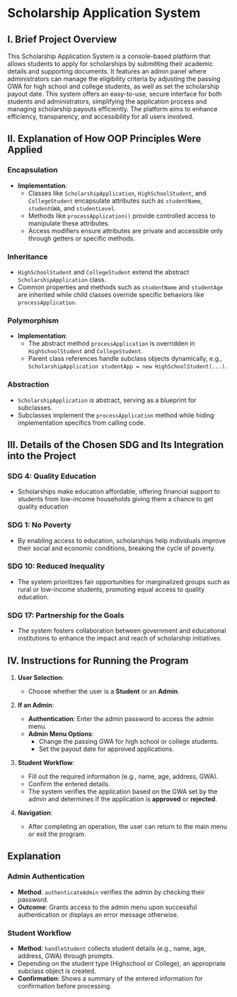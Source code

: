 # Scholarship Application System

## I. Brief Project Overview


This Scholarship Application System is a console-based platform that allows students to apply for scholarships by submitting their academic details and supporting documents. It features an admin panel where administrators can manage the eligibility criteria by adjusting the passing GWA for high school and college students, as well as set the scholarship payout date. This system offers an easy-to-use, secure interface for both students and administrators, simplifying the application process and managing scholarship payouts efficiently. The platform aims to enhance efficiency, transparency, and accessibility for all users involved.
## II. Explanation of How OOP Principles Were Applied

### Encapsulation
- **Implementation**:
  - Classes like `ScholarshipApplication`, `HighSchoolStudent`, and `CollegeStudent` encapsulate attributes such as `studentName`, `studentGWA`, and `studentLevel`.
  - Methods like `processApplication()` provide controlled access to manipulate these attributes.
  - Access modifiers ensure attributes are private and accessible only through getters or specific methods.

### Inheritance
  - `HighSchoolStudent` and `CollegeStudent` extend the abstract `ScholarshipApplication` class.
  - Common properties and methods such as `studentName` and `studentAge` are inherited while child classes override specific behaviors like `processApplication`.

### Polymorphism
- **Implementation**:
  - The abstract method `processApplication` is overridden in `HighSchoolStudent` and `CollegeStudent`.
  - Parent class references handle subclass objects dynamically, e.g., `ScholarshipApplication studentApp = new HighSchoolStudent(...)`.

### Abstraction
  - `ScholarshipApplication` is abstract, serving as a blueprint for subclasses.
  - Subclasses implement the `processApplication` method while hiding implementation specifics from calling code.

## III. Details of the Chosen SDG and Its Integration into the Project

### SDG 4: Quality Education

- Scholarships make education affordable, offering financial support to students from low-income households giving them a chance to get quality education
### SDG 1: No Poverty

-  By enabling access to education, scholarships help individuals improve their social and economic conditions, breaking the cycle of poverty.

### SDG 10: Reduced Inequality

-  The system prioritizes fair opportunities for marginalized groups such as rural or low-income students, promoting equal access to quality education.

### SDG 17: Partnership for the Goals

- The system fosters collaboration between government and educational institutions to enhance the impact and reach of scholarship initiatives.

## IV. Instructions for Running the Program

1. **User Selection**:

   - Choose whether the user is a **Student** or an **Admin**.

2. **If an Admin**:

   - **Authentication**: Enter the admin password to access the admin menu.
   - **Admin Menu Options**:
     - Change the passing GWA for high school or college students.
     - Set the payout date for approved applications.

3. **Student Workflow**:

   - Fill out the required information (e.g., name, age, address, GWA).
   - Confirm the entered details.
   - The system verifies the application based on the GWA set by the admin and determines if the application is **approved** or **rejected**.

4. **Navigation**:

   - After completing an operation, the user can return to the main menu or exit the program.

## Explanation

### Admin Authentication

- **Method**: `authenticateAdmin` verifies the admin by checking their password.
- **Outcome**: Grants access to the admin menu upon successful authentication or displays an error message otherwise.

### Student Workflow

- **Method**: `handleStudent` collects student details (e.g., name, age, address, GWA) through prompts.
- Depending on the student type (Highschool or College), an appropriate subclass object is created.
- **Confirmation**: Shows a summary of the entered information for confirmation before processing.

###
